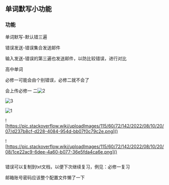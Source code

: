 ## 单词默写小功能

### 功能

单词默写-默认错三遍

错误发送-错误集合发送邮件

输入发送-错误的第三遍也发送邮件，以防比较错误，进行对比

高中单词

必修一可能会由个别错误，必修二就不会了

会上传必修一 二![2](D:\Software\PyCharm\pythonProject\test01\summer_2022\wordDictation\README.assets\2.png)

![3](D:\Software\PyCharm\pythonProject\test01\summer_2022\wordDictation\README.assets\3.png)

![1](D:\Software\PyCharm\pythonProject\test01\summer_2022\wordDictation\README.assets\1.png)

![https://pic.stackoverflow.wiki/uploadImages/115/60/72/142/2022/08/10/20/07/d237b8cf-d228-4084-954d-bb07f0c79c2e.png]()

![https://pic.stackoverflow.wiki/uploadImages/115/60/72/142/2022/08/10/20/08/1ce22ac9-6dee-4a60-b077-36e5fda4ca6e.png]()

![<img alt="3.png" src="https://pic.stackoverflow.wiki/uploadImages/115/60/72/142/2022/08/10/20/08/8e710d41-0016-4c7c-b8f5-115211a40f07.png">]()

错误可以复制到txt文档，以便下次继续复习，例见：必修一复习

邮箱账号密码应该整个配置文件懒了一下